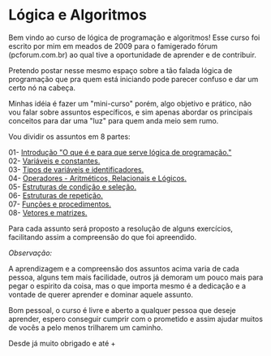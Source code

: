 # Lógica e Algoritmos
Bem vindo ao curso de lógica de programação e algoritmos! Esse curso foi escrito por mim em meados de 2009 para o famigerado fórum (pcforum.com.br) ao qual tive a oportunidade de aprender e de contribuir.

Pretendo postar nesse mesmo espaço sobre a tão falada lógica de programação que pra quem está iniciando pode parecer confuso e dar um certo nó na cabeça.

Minhas idéia é fazer um "mini-curso" porém, algo objetivo e prático, não vou falar sobre assuntos específicos, e sim apenas abordar os principais conceitos para dar uma "luz" para quem anda meio sem rumo.

Vou dividir os assuntos em 8 partes:

01- [Introdução "O que é e para que serve lógica de programação."](https://github.com/jefersonrodrigostefani/logica-e-algoritmos/blob/main/01.md)  
02- [Variáveis e constantes.](https://github.com/jefersonrodrigostefani/logica-e-algoritmos/blob/main/02.md)  
03- [Tipos de variáveis e identificadores.](https://github.com/jefersonrodrigostefani/logica-e-algoritmos/blob/main/03.md)  
04- [Operadores - Aritméticos, Relacionais e Lógicos.](https://github.com/jefersonrodrigostefani/logica-e-algoritmos/blob/main/04.md)  
05- [Estruturas de condição e seleção.](https://github.com/jefersonrodrigostefani/logica-e-algoritmos/blob/main/05.md)  
06- [Estruturas de repetição.](https://github.com/jefersonrodrigostefani/logica-e-algoritmos/blob/main/06.md)  
07- [Funções e procedimentos.](https://github.com/jefersonrodrigostefani/logica-e-algoritmos/blob/main/07.md)  
08- [Vetores e matrizes.](https://github.com/jefersonrodrigostefani/logica-e-algoritmos/blob/main/08.md)

Para cada assunto será proposto a resolução de alguns exercícios, facilitando assim a compreensão do que foi apreendido.

*Observação:*

A aprendizagem e a compreensão dos assuntos acima varia de cada pessoa, alguns tem mais facilidade, outros já demoram um pouco mais para pegar o espirito da coisa, mas o que importa mesmo é a dedicação e a vontade de querer aprender e dominar aquele assunto.

Bom pessoal, o curso é livre e aberto a qualquer pessoa que deseje aprender, espero conseguir cumprir com o prometido e assim ajudar muitos de vocês a pelo menos trilharem um caminho.

Desde já muito obrigado e até +